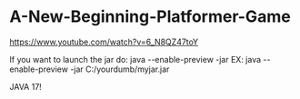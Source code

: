 # A-New-Beginning-Platformer-Game
https://www.youtube.com/watch?v=6_N8QZ47toY


If you want to launch the jar do: java --enable-preview -jar <PathToJar>
EX: java --enable-preview -jar C:/yourdumb/myjar.jar

JAVA 17!
